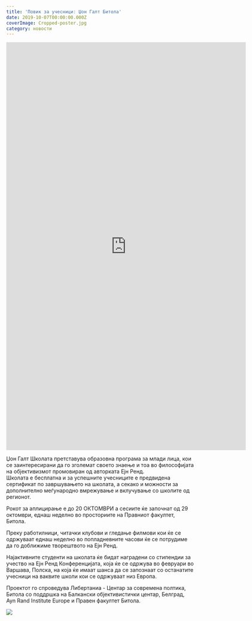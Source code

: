 ```yaml
---
title: 'Повик за учесници: Џон Галт Битола'
date: 2019-10-07T00:00:00.000Z
coverImage: Cropped-poster.jpg
category: новости
---
```


<iframe src="https://docs.google.com/forms/d/e/1FAIpQLScKjnvkPZB2BiO0jpEpP0KaGR8rUgU7xkyhWnEeLjIvtFtQrw/viewform?embedded=true" width="640" height="1089" frameborder="0" marginheight="0" marginwidth="0">Loading…</iframe>

Џон Галт Школата претставува образовна програма за млади лица, кои се заинтересирани да го зголемат своето знаење и тоа во философијата на објективизмот промовиран од авторката Ејн Ренд.  
Школата е бесплатна и за успешните учесниците е предвидена сертификат по завршувањето на школата, а секако и можности за дополнително меѓународно вмрежување и вклучување со школите од регионот.

Рокот за аплицирање е до 20 ОКТОМВРИ а сесиите ќе започнат од 29 октомври, еднаш неделно во просториите на Правниот факултет, Битола.

Преку работилници, читачки клубови и гледање филмови кои ќе се одржуваат еднаш неделно во попладневните часови ќе се потрудиме да го доближиме творештвото на Ејн Ренд.

Најактивните студенти на школата ќе бидат наградени со стипендии за учество на Ејн Ренд Конференцијата, која ќе се одржува во февруари во Варшава, Полска, на која ќе имаат шанса да се запознаат со останатите учесници на ваквите школи кои се одржуваат низ Европа.

Проектот го спроведува Либертаниа - Центар за современа полтика, Битола со поддршка на Балкански објективистички центар, Белград, Ayn Rand Institute Europe и Правен факултет Битола.

![](images/Webp.net-resizeimage-800.png)
